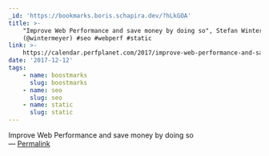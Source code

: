 ```yaml
---
_id: 'https://bookmarks.boris.schapira.dev/?hLkGOA'
title: >-
    "Improve Web Performance and save money by doing so", Stefan Wintermeyer
    (@wintermeyer) #seo #webperf #static
link: >-
    https://calendar.perfplanet.com/2017/improve-web-performance-and-save-money-by-doing-so/
date: '2017-12-12'
tags:
    - name: boostmarks
      slug: boostmarks
    - name: seo
      slug: seo
    - name: static
      slug: static
---
```


Improve Web Performance and save money by doing so <br>&#8212;
<a href="https://bookmarks.boris.schapira.dev/?hLkGOA" title="Permalink">Permalink</a>
